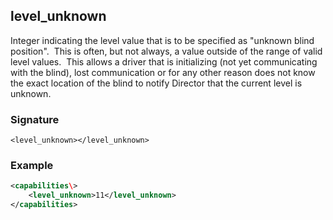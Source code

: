 ## level\_unknown

Integer indicating the level value that is to be specified as "unknown blind position".  This is often, but not always, a value outside of the range of valid level values.  This allows a driver that is initializing (not yet communicating with the blind),  lost communication or for any other reason does not know the exact location of the blind to notify Director that the current level is unknown.


### Signature

`<level_unknown></level_unknown>`


### Example


```xml
<capabilities\>
    <level_unknown>11</level_unknown>
</capabilities>
```
